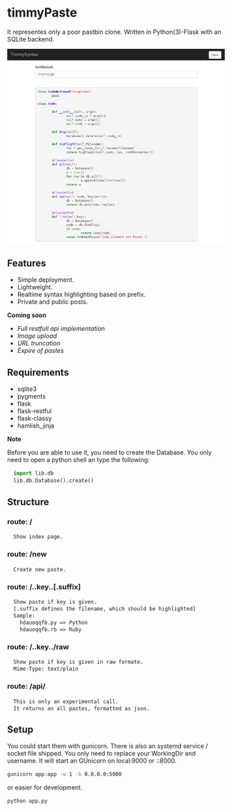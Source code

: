 timmyPaste
===========

It representes only a poor pastbin clone.
Written in Python(3)-Flask with an SQLite backend.

![Paste](screenshot.png)

Features
--------

* Simple deployment.
* Lightweight.
* Realtime syntax highlighting based on prefix.
* Private and public posts.

**Coming soon**

* *Full restfull api implementation*
* *Image upload*
* *URL truncation*
* *Expire of pastes*

Requirements
------------

* sqlite3
* pygments
* flask
* flask-restful
* flask-classy
* hamlish_jinja

**Note**

Before you are able to use it, you need to create the Database.
You only need to open a python shell an type the following:

```python
  import lib.db
  lib.db.Database().create()
```


Structure
---------

### route: /
```
  Show index page.
```

### route: /new
```
  Create new paste.
```

### route: /..key..[.suffix]
```
  Show paste if key is given.
  [.suffix defines the filename, which should be highlighted]
  Sample: 
    hdauoqqfb.py => Python
    hdauoqqfb.rb => Ruby

```

### route: /..key../raw
```
  Show paste if key is given in raw formate.
  Mime-Type: text/plain
```

### route: /api/
```
  This is only an experimental call. 
  It returns an all pastes, formatted as json.
```

Setup
----------

You could start them with gunicorn.
There is also an systemd service / socket file shipped.
You only need to replace your WorkingDir and username. 
It will start an GUnicorn on local:9000 or ::8000.

```bash
gunicorn app:app -w 1 -b 0.0.0.0:5000
```

or easier for development.

```bash
python app.py
```





